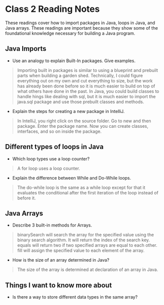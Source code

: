 # Class 2 Reading Notes

These readings cover how to import packages in Java, loops in Java, and Java arrays.  These readings are important because they show some of the foundational knowledge necessary for building a Java program.

## Java Imports

- Use an analogy to explain Built-In packages. Give examples.

> Importing built in packages is similar to using a blueprint and prebuilt parts when building a garden shed.  Technically, I could figure everything out on my own and cut everything to size, but the work has already been done before so it is much easier to build on top of what others have done in the past.  In Java, you could build classes to handle hings like dealing with sql, but it is much easier to import the java.sql package and use those prebuilt classes and methods.

- Explain the steps for creating a new package in IntelliJ.

> In IntelliJ, you right click on the source folder.  Go to new and then package.  Enter the package name.  Now you can create classes, interfaces, and so on inside the package.

## Different types of loops in Java

- Which loop types use a loop counter?

> A for loop uses a loop counter.

- Explain the difference between While and Do-While loops.

> The do-while loop is the same as a while loop except for that it evaluates the conditional after the first iteration of the loop instead of before it.

## Java Arrays

- Describe 3 built-in methods for Arrays.

> binarySearch will search the array for the specified value using the binary search algorithm.  It will return the index of the search key.
> equals will return two if two specified arrays are equal to each other.
> fill will assign the specified value to each element of the array.

- How is the size of an array determined in Java?

> The size of the array is determined at declaration of an array in Java.

## Things I want to know more about

- Is there a way to store different data types in the same array?